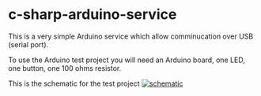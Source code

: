 c-sharp-arduino-service
========================

This is a very simple Arduino service which allow comminucation over USB (serial port).

To use the Arduino test project you will need an Arduino board, one LED, one button, one 100 ohms resistor.

This is the schematic for the test project
[![schematic](https://raw.github.com/sebastienjouhans/c-sharp-arduino-service/master/fritzing-schematic/schematic_bb.jpg)](#features)

